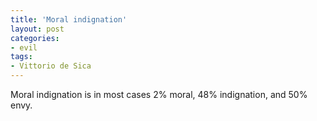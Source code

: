 ```yaml
---
title: 'Moral indignation'
layout: post
categories:
- evil
tags:
- Vittorio de Sica
---
```


Moral indignation is in most cases 2% moral, 48% indignation, and 50% envy.